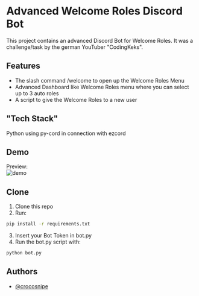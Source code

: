 
# Advanced Welcome Roles Discord Bot

This project contains an advanced Discord Bot for Welcome Roles. It was a challenge/task by the german YouTuber "CodingKeks".


## Features

- The slash command /welcome to open up the Welcome Roles Menu
- Advanced Dashboard like Welcome Roles menu where you can select up to 3 auto roles
- A script to give the Welcome Roles to a new user

## "Tech Stack"

Python using py-cord in connection with ezcord

## Demo

Preview:<br />
![demo](https://i.ibb.co/X7GtFzs/Screenshot-2024-02-28-190507.png) <br />


## Clone
1. Clone this repo
2. Run: 
```bash
pip install -r requirements.txt
```
3. Insert your Bot Token in bot.py
4. Run the bot.py script with:
```bash
python bot.py
```
## Authors

- [@crocosnipe](https://www.github.com/crocosnipe)

